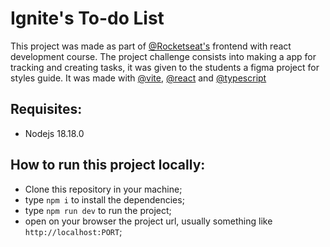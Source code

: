 # Ignite's To-do List

This project was made as part of [@Rocketseat's](https://www.rocketseat.com.br) frontend with react development course.
The project challenge consists into making a app for tracking and creating tasks, it was given to the students a figma project for styles guide.
It was made with [@vite](https://vitejs.dev), [@react](https://vitejs.dev) and [@typescript](https://www.typescriptlang.org)

## Requisites:

- Nodejs 18.18.0

## How to run this project locally:
- Clone this repository in your machine;
- type `npm i` to install the dependencies;
- type `npm run dev` to run the project;
- open on your browser the project url, usually something like `http://localhost:PORT`;
